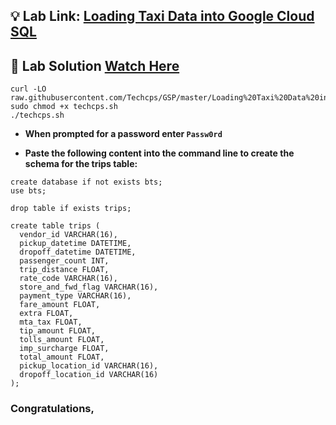 
## 💡 Lab Link: [Loading Taxi Data into Google Cloud SQL](https://www.cloudskillsboost.google/focuses/35625?parent=game)

## 🚀 Lab Solution [Watch Here](https://youtu.be/xXzt6-KEEII)



```
curl -LO raw.githubusercontent.com/Techcps/GSP/master/Loading%20Taxi%20Data%20into%20Google%20Cloud%20SQL/techcps.sh
sudo chmod +x techcps.sh
./techcps.sh
```

- **When prompted for a password enter `Passw0rd`**

- **Paste the following content into the command line to create the schema for the trips table:**

```
create database if not exists bts;
use bts;

drop table if exists trips;

create table trips (
  vendor_id VARCHAR(16),    
  pickup_datetime DATETIME,
  dropoff_datetime DATETIME,
  passenger_count INT,
  trip_distance FLOAT,
  rate_code VARCHAR(16),
  store_and_fwd_flag VARCHAR(16),
  payment_type VARCHAR(16),
  fare_amount FLOAT,
  extra FLOAT,
  mta_tax FLOAT,
  tip_amount FLOAT,
  tolls_amount FLOAT,
  imp_surcharge FLOAT,
  total_amount FLOAT,
  pickup_location_id VARCHAR(16),
  dropoff_location_id VARCHAR(16)
);
```

### Congratulations,
